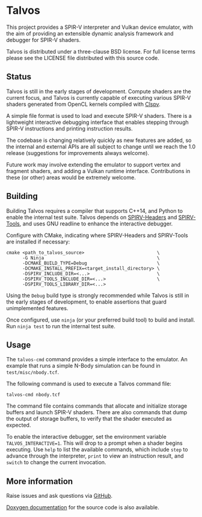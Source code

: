 # Talvos

This project provides a SPIR-V interpreter and Vulkan device emulator, with the
aim of providing an extensible dynamic analysis framework and debugger for
SPIR-V shaders.

Talvos is distributed under a three-clause BSD license. For full license
terms please see the LICENSE file distributed with this source code.


## Status

Talvos is still in the early stages of development.
Compute shaders are the current focus, and Talvos is currently capable of
executing various SPIR-V shaders generated from OpenCL kernels compiled with
[Clspv](https://github.com/google/clspv).

A simple file format is used to load and execute SPIR-V shaders.
There is a lightweight interactive debugging interface that enables stepping
through SPIR-V instructions and printing instruction results.

The codebase is changing relatively quickly as new features are added, so the
internal and external APIs are all subject to change until we reach the 1.0
release (suggestions for improvements always welcome).

Future work may involve extending the emulator to support vertex and fragment
shaders, and adding a Vulkan runtime interface.
Contributions in these (or other) areas would be extremely welcome.


## Building

Building Talvos requires a compiler that supports C++14, and Python to enable
the internal test suite.
Talvos depends on
[SPIRV-Headers](https://github.com/KhronosGroup/SPIRV-Headers) and
[SPIRV-Tools](https://github.com/KhronosGroup/SPIRV-Tools), and uses GNU
readline to enhance the interactive debugger.

Configure with CMake, indicating where SPIRV-Headers and SPIRV-Tools are
installed if necessary:

    cmake <path_to_talvos_source>                           \
          -G Ninja                                          \
          -DCMAKE_BUILD_TYPE=Debug                          \
          -DCMAKE_INSTALL_PREFIX=<target_install_directory> \
          -DSPIRV_INCLUDE_DIR=<...>                         \
          -DSPIRV_TOOLS_INCLUDE_DIR=<...>                   \
          -DSPIRV_TOOLS_LIBRARY_DIR=<...>

Using the `Debug` build type is strongly recommended while Talvos is still in
the early stages of development, to enable assertions that guard unimplemented
features.

Once configured, use `ninja` (or your preferred build tool) to build and
install. Run `ninja test` to run the internal test suite.


## Usage

The `talvos-cmd` command provides a simple interface to the emulator.
An example that runs a simple N-Body simulation can be found in
`test/misc/nbody.tcf`.

The following command is used to execute a Talvos command file:

    talvos-cmd nbody.tcf

The command file contains commands that allocate and initialize storage buffers
and launch SPIR-V shaders.
There are also commands that dump the output of storage buffers, to verify
that the shader executed as expected.

To enable the interactive debugger, set the environment variable
`TALVOS_INTERACTIVE=1`.
This will drop to a prompt when a shader begins executing.
Use `help` to list the available commands, which include `step` to advance
through the interpreter, `print` to view an instruction result, and `switch` to
change the current invocation.


## More information

Raise issues and ask questions via
[GitHub](https://github.com/talvos/talvos/issues).

[Doxygen documentation](https://talvos.github.io/doxygen/html) for the source
code is also available.
